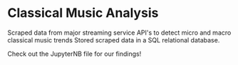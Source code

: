 
# Classical Music Analysis


Scraped data from major streaming service API's to detect micro and macro classical music trends
Stored scraped data in a SQL relational database.

Check out the JupyterNB file for our findings!
